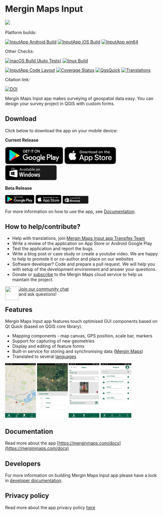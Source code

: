 # Mergin Maps Input

<img src="images/MM_logo.png" width=350>

Platform builds:

[![InputApp Android Build](https://github.com/MerginMaps/input/workflows/Android/badge.svg)](https://github.com/MerginMaps/input/actions?query=workflow%3A%22Android%22)
[![InputApp iOS Build](https://github.com/MerginMaps/input/workflows/iOS%20Build/badge.svg)](https://github.com/MerginMaps/input/actions?query=workflow%3A%22iOS+Build%22)
[![InputApp win64](https://github.com/MerginMaps/input/actions/workflows/win.yml/badge.svg)](https://github.com/MerginMaps/input/actions/workflows/win.yml)

Other Checks:

[![macOS Build (Auto Tests)](https://github.com/MerginMaps/input/actions/workflows/macos.yml/badge.svg)](https://github.com/MerginMaps/input/actions/workflows/macos.yml)
[![linux Build](https://github.com/MerginMaps/input/actions/workflows/linux.yml/badge.svg)](https://github.com/MerginMaps/input/actions/workflows/linux.yml)

[![InputApp Code Layout](https://github.com/MerginMaps/input/workflows/Code%20Layout/badge.svg)](https://github.com/MerginMaps/input/actions?query=workflow%3A%22Code+Layout%22)
[![Coverage Status](https://coveralls.io/repos/github/MerginMaps/input/badge.svg?branch=master)](https://coveralls.io/github/MerginMaps/input?branch=master)
[![QgsQuick](https://github.com/MerginMaps/input/workflows/QgsQuick/badge.svg)](https://github.com/MerginMaps/input/actions?query=workflow%3A%22QgsQuick%22)
[![Translations](https://github.com/MerginMaps/input/actions/workflows/i18n.yml/badge.svg)](https://github.com/MerginMaps/input/actions/workflows/i18n.yml)

Citation link:

[![DOI](https://zenodo.org/badge/46554390.svg)](https://zenodo.org/badge/latestdoi/46554390)

Mergin Maps Input app makes surveying of geospatial data easy. You can design your survey project in QGIS with custom forms.

## Download
Click below to download the app on your mobile device:

**Current Release**
<p>
<a href='https://play.google.com/store/apps/details?id=uk.co.lutraconsulting&ah=GSqwibzO2n63iMlCjHmMuBk89t4&pcampaignid=MKT-Other-global-all-co-prtnr-py-PartBadge-Mar2515-1&pcampaignid=MKT-Other-global-all-co-prtnr-py-PartBadge-Mar2515-1'><img alt='Get it on Google Play' src='images/google-play-store-badge.png' height="57" /></a>
<a href='https://apps.apple.com/us/app/input/id1478603559?ls=1'><img alt='Download it from TestFlight' src='images/app-store.png' width="170" /></a>
<a href='https://github.com/MerginMaps/input/releases/latest'><img alt='Available on Windows' src='images/app_download_windows.png' width="170" /></a>
</p>

**Beta Release**
<p>
<a href='https://play.google.com/apps/testing/uk.co.lutraconsulting'><img alt='Get it on Google Play' src='images/google-play-store-badge.png' height="28.5" /></a>
<a href='https://testflight.apple.com/join/JO5EIywn'><img alt='Download it from TestFlight' src='images/app-store.png' width="85" /></a>
<a href='https://github.com/MerginMaps/input/actions/workflows/win.yml'><img alt='Available on Windows' src='images/app_download_windows.png' width="85" /></a>
</p>

For more information on how to use the app, see [Documentation](https://merginmaps.com/docs).

## How to help/contribute?

- Help with translations, join [Mergin Maps Input app Transifex Team](https://www.transifex.com/lutra-consulting/input)
- Write a review of the application on App Store or Android Google Play
- Test the application and report the bugs
- Write a blog post or case study or create a youtube video. We are happy to help to promote it or co-author and place on our websites
- Software developer? Code and prepare a pull request. We will help you with setup of the development environment and answer your questions.
- Donate or [subscribe](https://merginmaps.com/) to the Mergin Maps cloud service to help us maintain the project.

<div><img align="left" width="45" height="45" src="https://raw.githubusercontent.com/MerginMaps/docs/main/src/.vuepress/public/slack.svg"><a href="https://merginmaps.com/community/join">Join our community chat</a><br/>and ask questions!</div>

## Features

Mergin Maps Input app features touch optimised GUI components based on Qt Quick (based on QGIS core library).

* Mapping components - map canvas, GPS position, scale bar, markers
* Support for capturing of new geometries
* Display and editing of feature forms
* Built-in service for storing and synchronising data ([Mergin Maps](https://merginmaps.com/))
* Translated to several [languages](https://www.transifex.com/lutra-consulting/input)

<p float="left">
    <img align="centre" src="https://github.com/MerginMaps/input/blob/master/images/screen1.jpg" width="20%">
    <img align="centre" src="https://github.com/MerginMaps/input/blob/master/images/screen2.jpg" width="20%">
    <img align="centre" src="https://github.com/MerginMaps/input/blob/master/images/screen3.jpg" width="20%">
    <img align="centre" src="https://github.com/MerginMaps/input/blob/master/images/screen4.jpg" width="20%">
</p>

## Documentation

Read more about the app [https://merginmaps.com/docs](https://merginmaps.com/docs)

## Developers

For more information on building Mergin Maps Input app please have a look in [developer documentation](docs/developers/README.md).

## Privacy policy
Read more about the app privacy policy [here](https://merginmaps.com/docs/reference/privacy/)
